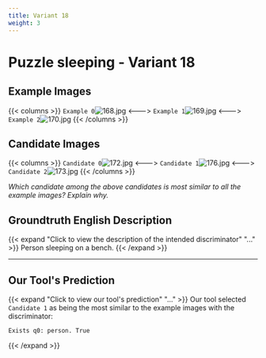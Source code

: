 ```yaml
---
title: Variant 18
weight: 3
---
```


# Puzzle sleeping - Variant 18

## Example Images
{{< columns >}}
`Example 0`![168.jpg](/natscene-data/images/168.jpg)
<--->
`Example 1`![169.jpg](/natscene-data/images/169.jpg)
<--->
`Example 2`![170.jpg](/natscene-data/images/170.jpg)
{{< /columns >}}

## Candidate Images
{{< columns >}}
`Candidate 0`![172.jpg](/natscene-data/images/172.jpg)
<--->
`Candidate 1`![176.jpg](/natscene-data/images/176.jpg)
<--->
`Candidate 2`![173.jpg](/natscene-data/images/173.jpg)
{{< /columns >}}

*Which candidate among the above candidates is most similar to all the example images? Explain why.*

## Groundtruth English Description

{{< expand "Click to view the description of the intended discriminator" "..." >}}
Person sleeping on a bench.
{{< /expand >}}

---



## Our Tool's Prediction

{{< expand "Click to view our tool's prediction" "..." >}}
Our tool selected `Candidate 1` as being the most similar to the example images with the discriminator:
```plaintext
Exists q0: person. True
```
{{< /expand >}}
